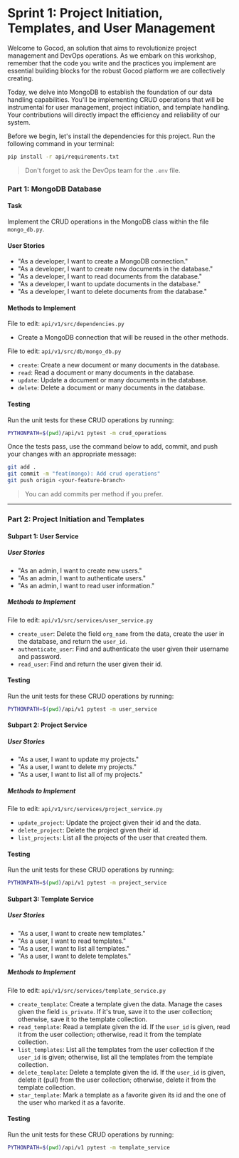 

# Sprint 1: Project Initiation, Templates, and User Management

Welcome to Gocod, an solution that aims to revolutionize project management and DevOps operations. As we embark on this workshop, remember that the code you write and the practices you implement are essential building blocks for the robust Gocod platform we are collectively creating.

Today, we delve into MongoDB to establish the foundation of our data handling capabilities. You'll be implementing CRUD operations that will be instrumental for user management, project initiation, and template handling. Your contributions will directly impact the efficiency and reliability of our system.


Before we begin, let's install the dependencies for this project. Run the following command in your terminal:

```bash
pip install -r api/requirements.txt
```
> Don't forget to ask the DevOps team for the `.env` file.

### Part 1: MongoDB Database
#### Task
Implement the CRUD operations in the MongoDB class within the file `mongo_db.py`.

#### User Stories
- "As a developer, I want to create a MongoDB connection."
- "As a developer, I want to create new documents in the database."
- "As a developer, I want to read documents from the database."
- "As a developer, I want to update documents in the database."
- "As a developer, I want to delete documents from the database."

#### Methods to Implement
File to edit: `api/v1/src/dependencies.py`
- Create a MongoDB connection that will be reused in the other methods.

File to edit:  `api/v1/src/db/mongo_db.py`

- `create`: Create a new document or many documents in the database.
- `read`: Read a document or many documents in the database.
- `update`: Update a document or many documents in the database.
- `delete`: Delete a document or many documents in the database.

#### Testing
Run the unit tests for these CRUD operations by running:

```bash
PYTHONPATH=$(pwd)/api/v1 pytest -m crud_operations
```

Once the tests pass, use the command below to add, commit, and push your changes with an appropriate message:

```bash
git add .
git commit -m "feat(mongo): Add crud operations"
git push origin <your-feature-branch>
```
> You can add commits per method if you prefer.





---

### Part 2: Project Initiation and Templates

#### Subpart 1: User Service
##### User Stories
- "As an admin, I want to create new users."
- "As an admin, I want to authenticate users."
- "As an admin, I want to read user information."

##### Methods to Implement
File to edit: `api/v1/src/services/user_service.py`
- `create_user`: Delete the field `org_name` from the data, create the user in the database, and return the `user_id`.
- `authenticate_user`: Find and authenticate the user given their username and password.
- `read_user`: Find and return the user given their id.

#### Testing
Run the unit tests for these CRUD operations by running:

```bash
PYTHONPATH=$(pwd)/api/v1 pytest -m user_service
```

#### Subpart 2: Project Service
##### User Stories
- "As a user, I want to update my projects."
- "As a user, I want to delete my projects."
- "As a user, I want to list all of my projects."

##### Methods to Implement
File to edit: `api/v1/src/services/project_service.py`
- `update_project`: Update the project given their id and the data.
- `delete_project`: Delete the project given their id.
- `list_projects`: List all the projects of the user that created them.

#### Testing
Run the unit tests for these CRUD operations by running:

```bash
PYTHONPATH=$(pwd)/api/v1 pytest -m project_service
```


#### Subpart 3: Template Service
##### User Stories
- "As a user, I want to create new templates."
- "As a user, I want to read templates."
- "As a user, I want to list all templates."
- "As a user, I want to delete templates."

##### Methods to Implement
File to edit: `api/v1/src/services/template_service.py`
- `create_template`: Create a template given the data. Manage the cases given the field `is_private`. If it's true, save it to the user collection; otherwise, save it to the template collection.
- `read_template`: Read a template given the id. If the `user_id` is given, read it from the user collection; otherwise, read it from the template collection.
- `list_templates`: List all the templates from the user collection if the `user_id` is given; otherwise, list all the templates from the template collection.
- `delete_template`: Delete a template given the id. If the `user_id` is given, delete it (pull) from the user collection; otherwise, delete it from the template collection.
- `star_template`: Mark a template as a favorite given its id and the one of the user who marked it as a favorite. 

#### Testing
Run the unit tests for these CRUD operations by running:

```bash
PYTHONPATH=$(pwd)/api/v1 pytest -m template_service
```


